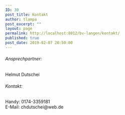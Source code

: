```yaml
---
ID: 30
post_title: Kontakt
author: tlampa
post_excerpt: ""
layout: page
permalink: http://localhost:8012/bv-langen/kontakt/
published: true
post_date: 2019-02-07 20:50:00
---
```

<!-- wp:heading {"level":6} -->
<h6>Ansprechpartner:</h6>
<!-- /wp:heading -->

<!-- wp:paragraph -->
<p>Helmut Dutschei</p>
<!-- /wp:paragraph -->

<!-- wp:heading {"level":6} -->
<h6>Kontakt:</h6>
<!-- /wp:heading -->

<!-- wp:paragraph -->
<p>Handy: 0174-3359181<br>E-Mail: chdutschei@web.de<br></p>
<!-- /wp:paragraph -->